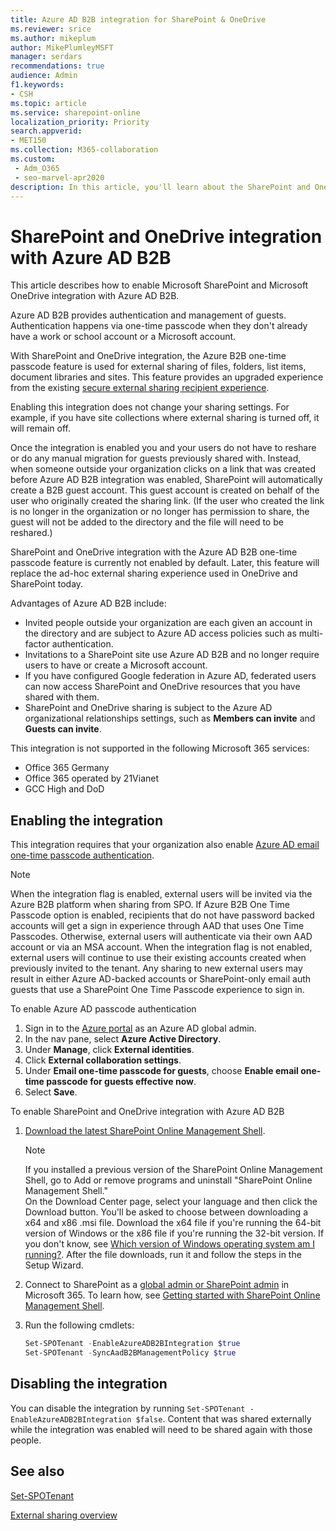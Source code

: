 ```yaml
---
title: Azure AD B2B integration for SharePoint & OneDrive
ms.reviewer: srice
ms.author: mikeplum
author: MikePlumleyMSFT
manager: serdars
recommendations: true
audience: Admin
f1.keywords:
- CSH
ms.topic: article
ms.service: sharepoint-online
localization_priority: Priority
search.appverid:
- MET150
ms.collection: M365-collaboration
ms.custom:
 - Adm_O365
 - seo-marvel-apr2020
description: In this article, you'll learn about the SharePoint and OneDrive integration with Azure AD B2B.
---
```


# SharePoint and OneDrive integration with Azure AD B2B 

This article describes how to enable Microsoft SharePoint and Microsoft OneDrive integration with Azure AD B2B.

Azure AD B2B provides authentication and management of guests. Authentication happens via one-time passcode when they don't already have a work or school account or a Microsoft account.

With SharePoint and OneDrive integration, the Azure B2B one-time passcode feature is used for external sharing of files, folders, list items, document libraries and sites. This feature provides an upgraded experience from the existing [secure external sharing recipient experience](what-s-new-in-sharing-in-targeted-release.md). 

Enabling this integration does not change your sharing settings. For example, if you have site collections where external sharing is turned off, it will remain off.

Once the integration is enabled you and your users do not have to reshare or do any manual migration for guests previously shared with. Instead, when someone outside your organization clicks on a link that was created before Azure AD B2B integration was enabled, SharePoint will automatically create a B2B guest account. This guest account is created on behalf of the user who originally created the sharing link. (If the user who created the link is no longer in the organization or no longer has permission to share, the guest will not be added to the directory and the file will need to be reshared.)

SharePoint and OneDrive integration with the Azure AD B2B one-time passcode feature is currently not enabled by default. Later, this feature will replace the ad-hoc external sharing experience used in OneDrive and SharePoint today.

Advantages of Azure AD B2B include:
- Invited people outside your organization are each given an account in the directory and are subject to Azure AD access policies such as multi-factor authentication.
- Invitations to a SharePoint site use Azure AD B2B and no longer require users to have or create a Microsoft account.
- If you have configured Google federation in Azure AD, federated users can now access SharePoint and OneDrive resources that you have shared with them.
- SharePoint and OneDrive sharing is subject to the Azure AD organizational relationships settings, such as **Members can invite** and **Guests can invite**.

This integration is not supported in the following Microsoft 365 services:
- Office 365 Germany
- Office 365 operated by 21Vianet
- GCC High and DoD

## Enabling the integration

This integration requires that your organization also enable [Azure AD email one-time passcode authentication](/azure/active-directory/b2b/one-time-passcode).

 > [!NOTE]
 > When the integration flag is enabled, external users will be invited via the Azure B2B platform when sharing from SPO. If Azure B2B One Time Passcode option is enabled, recipients that do not have password backed accounts will get a sign in experience through AAD that uses One Time Passcodes. Otherwise, external users will authenticate via their own AAD account or via an MSA account.
> When the integration flag is not enabled, external users will continue to use their existing accounts created when previously invited to the tenant. Any sharing to new external users may result in either Azure AD-backed accounts or SharePoint-only email auth guests that use a SharePoint One Time Passcode experience to sign in.

To enable Azure AD passcode authentication
1. Sign in to the [Azure portal](https://portal.azure.com) as an Azure AD global admin.
2. In the nav pane, select **Azure Active Directory**.
3. Under **Manage**, click **External identities**.
4. Click **External collaboration settings**.
5. Under **Email one-time passcode for guests**, choose **Enable email one-time passcode for guests effective now**.
6. Select **Save**.

To enable SharePoint and OneDrive integration with Azure AD B2B
1. [Download the latest SharePoint Online Management Shell](https://go.microsoft.com/fwlink/p/?LinkId=255251).

    > [!NOTE]
    > If you installed a previous version of the SharePoint Online Management Shell, go to Add or remove programs and uninstall "SharePoint Online Management Shell." <br>On the Download Center page, select your language and then click the Download button. You'll be asked to choose between downloading a x64 and x86 .msi file. Download the x64 file if you're running the 64-bit version of Windows or the x86 file if you're running the 32-bit version. If you don't know, see [Which version of Windows operating system am I running?](https://support.microsoft.com/help/13443/windows-which-operating-system). After the file downloads, run it and follow the steps in the Setup Wizard.

2. Connect to SharePoint as a [global admin or SharePoint admin](./sharepoint-admin-role.md) in Microsoft 365. To learn how, see [Getting started with SharePoint Online Management Shell](/powershell/sharepoint/sharepoint-online/connect-sharepoint-online).
3. Run the following cmdlets:
   ```PowerShell
   Set-SPOTenant -EnableAzureADB2BIntegration $true
   Set-SPOTenant -SyncAadB2BManagementPolicy $true
   ```

## Disabling the integration

You can disable the integration by running `Set-SPOTenant -EnableAzureADB2BIntegration $false`.
Content that was shared externally while the integration was enabled will need to be shared again with those people.

## See also

[Set-SPOTenant](/powershell/module/sharepoint-online/set-spotenant)

[External sharing overview](./external-sharing-overview.md)
